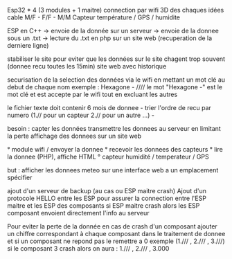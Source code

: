 Esp32 * 4 (3 modules + 1 maitre)
connection par wifi
3D des chaques idées
cable M/F - F/F - M/M
Capteur température / GPS / humidite

ESP en C++ -> envoie de la donnée sur un serveur -> envoie de la donnee sous un .txt -> lecture du .txt en php sur un site web (recuperation de la derniere ligne)

stabiliser le site pour eviter que les données sur le site chagent trop souvent (donnee recu toutes les 15min)
site web avec historique

securisation de la selection des données via le wifi en mettant un mot clé au debut de chaque nom 
exemple : Hexagone - //// le mot "Hexagone -" est le mot clé et est accepte par le wifi tout en excluant les autres

le fichier texte doit contenir 6 mois de donnee - trier l'ordre de recu par numero (1.// pour un capteur  2.// pour un autre  ...) - 

besoin : 
    capter les données
    transmettre les donnees au serveur en limitant la perte
    affichage des donnees sur un site web

° module wifi / envoyer la donnee
° recevoir les donnees des capteurs 
° lire la donnee (PHP), affiche HTML
° capteur humidité / temperateur / GPS 

but :
    afficher les donnees meteo sur une interface web a un emplacement spécifier


ajout d'un serveur de backup (au cas ou ESP maitre crash)
Ajout d'un protocole HELLO entre les ESP pour assurer la connection entre l'ESP maitre et les ESP des composants
si ESP maitre crash alors les ESP composant envoient directement l'info au serveur


Pour eviter la perte de la donnée en cas de crash d'un composant 
ajouter un chiffre correspondant à chaque composant dans le traitement de donnee et si un composant ne repond pas le remettre a 0
exemple (1./// , 2./// , 3.///) si le composant 3 crash alors on aura : 1./// , 2./// , 3.000
